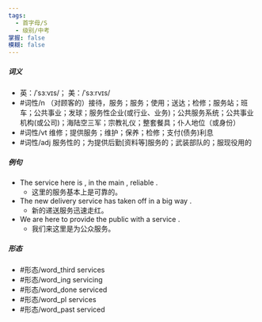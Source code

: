 ```yaml
---
tags:
  - 首字母/S
  - 级别/中考
掌握: false
模糊: false
---
```

##### 词义
- 英：/ˈsɜːvɪs/； 美：/ˈsɜːrvɪs/
- #词性/n  （对顾客的）接待，服务；服务；使用；送达；检修；服务站；班车；公共事业；发球；服务性企业(或行业、业务)；公共服务系统；公共事业机构(或公司)；海陆空三军；宗教礼仪；整套餐具；仆人地位（或身份）
- #词性/vt  维修；提供服务；维护；保养；检修；支付(债务)利息
- #词性/adj  服务性的；为提供后勤[资料等]服务的；武装部队的；服现役用的
##### 例句
- The service here is , in the main , reliable .
	- 这里的服务基本上是可靠的。
- The new delivery service has taken off in a big way .
	- 新的递送服务迅速走红。
- We are here to provide the public with a service .
	- 我们来这里是为公众服务。
##### 形态
- #形态/word_third services
- #形态/word_ing servicing
- #形态/word_done serviced
- #形态/word_pl services
- #形态/word_past serviced
